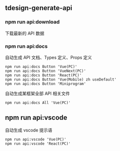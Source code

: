 ## tdesign-generate-api

### npm run api:download

下载最新的 API 数据

### npm run api:docs

自动生成 API 文档、Types 定义、Props 定义

```
npm run api:docs Button 'Vue(PC)'
npm run api:docs Button 'VueNext(PC)'
npm run api:docs Button 'React(PC)'
npm run api:docs Button 'Vue(Mobile) zh useDefault'
npm run api:docs Button 'Miniprogram'
```

自动生成某框架全部 API 相关文件

```
npm run api:docs All 'Vue(PC)'
```


## npm run api:vscode

自动生成 vscode 提示语

```
npm run api:vscode 'Vue(PC)'
npm run api:vscode 'React(PC)'
```
